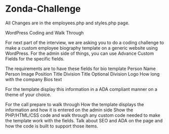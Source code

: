 # Zonda-Challenge

All Changes are in the employees.php and styles.php page. 

WordPress Coding and Walk Through
 
For next part of the interview, we are asking you to do a coding challenge to make a custom employee biography template on a generic website using WordPress. For the admin side of things, you can use Advance Custom Fields for the specific fields.
 
The requirements are to have these fields for bio template
Person Name
Person Image
Position Title
Division Title
Optional Division Logo
How long with the company
Bios text
 
For the template display this information in a ADA compliant manner on a theme of your choice.
 
For the call prepare to walk through
How the template displays the information and how it is entered on the admin side
Show the PHP/HTML/CSS code and walk through any custom code needed to make the template work with the fields.
Talk about SEO and ADA on the page and how the code is built to support those items.

